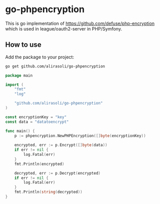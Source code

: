 # go-phpencryption
This is go implementation of https://github.com/defuse/php-encryption which is used in league/oauth2-server in PHP/Symfony.

## How to use
Add the package to your project:
```bash
go get github.com/alirasoli/go-phpencryption
```

```go
package main

import (
	"fmt"
	"log"

	"github.com/alirasoli/go-phpencryption"
)

const encryptionKey = "key"
const data = "datatoencrypt"

func main() {
	p := phpencryption.NewPHPEncryption([]byte(encryptionKey))
	
	encrypted, err := p.Encrypt([]byte(data))
	if err != nil {
		log.Fatal(err)
	}
	fmt.Println(encrypted)

	decrypted, err := p.Decrypt(encrypted)
	if err != nil {
		log.Fatal(err)
	}
	fmt.Println(string(decrypted))
}

```
